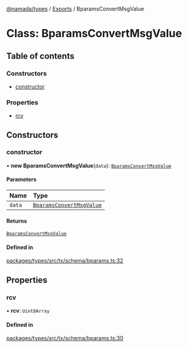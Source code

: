 [@namada/types](../README.md) / [Exports](../modules.md) / BparamsConvertMsgValue

# Class: BparamsConvertMsgValue

## Table of contents

### Constructors

- [constructor](BparamsConvertMsgValue.md#constructor)

### Properties

- [rcv](BparamsConvertMsgValue.md#rcv)

## Constructors

### constructor

• **new BparamsConvertMsgValue**(`data`): [`BparamsConvertMsgValue`](BparamsConvertMsgValue.md)

#### Parameters

| Name | Type |
| :------ | :------ |
| `data` | [`BparamsConvertMsgValue`](BparamsConvertMsgValue.md) |

#### Returns

[`BparamsConvertMsgValue`](BparamsConvertMsgValue.md)

#### Defined in

[packages/types/src/tx/schema/bparams.ts:32](https://github.com/anoma/namada-interface/blob/dedbae7e806a646649051a09499b31d03fef0091/packages/types/src/tx/schema/bparams.ts#L32)

## Properties

### rcv

• **rcv**: `Uint8Array`

#### Defined in

[packages/types/src/tx/schema/bparams.ts:30](https://github.com/anoma/namada-interface/blob/dedbae7e806a646649051a09499b31d03fef0091/packages/types/src/tx/schema/bparams.ts#L30)
